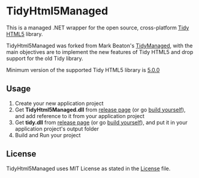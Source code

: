 # TidyHtml5Managed
This is a managed .NET wrapper for the open source, cross-platform [Tidy HTML5](http://www.html-tidy.org/) library.

TidyHtml5Managed was forked from Mark Beaton's [TidyManaged](https://github.com/markbeaton/TidyManaged), with the main objectives are to implement
the new features of Tidy HTML5 and drop support for the old Tidy library.

Minimum version of the supported Tidy HTML5 library is [5.0.0](https://github.com/htacg/tidy-html5/releases/tag/5.0.0)

## Usage
1. Create your new application project
2. Get **TidyHtml5Managed.dll** from [release page](https://github.com/frandi/TidyManaged/releases) 
(or go [build yourself](BUILD.md)), and add reference to it from your application project
3. Get **tidy.dll** from [release page](http://binaries.html-tidy.org/) 
(or go [build yourself](https://github.com/htacg/tidy-html5/blob/master/README/README.md)), and put it in your application project's output folder
4. Build and Run your project

## License
TidyHtml5Managed uses MIT License as stated in the [License](LICENSE.md) file.